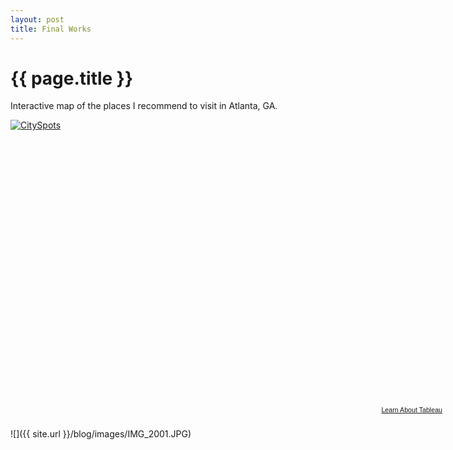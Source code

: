 ```yaml
---
layout: post
title: Final Works
---
```


{{ page.title }}
================

<p class="meta">

Interactive map of the places I recommend to visit in Atlanta, GA.   

<script type='text/javascript' src='https://public.tableausoftware.com/javascripts/api/viz_v1.js'></script><div class='tableauPlaceholder' style='width: 699px; height: 458px;'><noscript><a href='#'><img alt='CitySpots ' src='https:&#47;&#47;publicrevizit.tableausoftware.com&#47;static&#47;images&#47;My&#47;MyCityATL&#47;CitySpots&#47;1_rss.png' style='border: none' /></a></noscript><object class='tableauViz' width='699' height='458' style='display:none;'><param name='host_url' value='https%3A%2F%2Fpublic.tableausoftware.com%2F' /> <param name='site_root' value='' /><param name='name' value='MyCityATL&#47;CitySpots' /><param name='tabs' value='no' /><param name='toolbar' value='yes' /><param name='static_image' value='https:&#47;&#47;publicrevizit.tableausoftware.com&#47;static&#47;images&#47;My&#47;MyCityATL&#47;CitySpots&#47;1.png' /> <param name='animate_transition' value='yes' /><param name='display_static_image' value='yes' /><param name='display_spinner' value='yes' /><param name='display_overlay' value='yes' /><param name='display_count' value='yes' /></object></div><div style='width:699px;height:22px;padding:0px 10px 0px 0px;color:black;font:normal 8pt verdana,helvetica,arial,sans-serif;'><div style='float:right; padding-right:8px;'><a href='http://www.tableausoftware.com/public/about-tableau-products?ref=https://public.tableausoftware.com/views/MyCityATL/CitySpots' target='_blank'>Learn About Tableau</a></div></div>
![]({{ site.url }}/blog/images/IMG_2001.JPG)